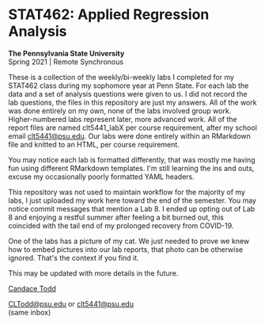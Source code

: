 # STAT462: Applied Regression Analysis
**The Pennsylvania State University**  
Spring 2021 | Remote Synchronous  
  
These is a collection of the weekly/bi-weekly labs I completed for my STAT462 class during my sophomore year at Penn State. For each lab the data and a set of analysis questions were given to us. I did not record the lab questions, the files in this repository are just my answers. All of the work was done entirely on my own, none of the labs involved group work. Higher-numbered labs represent later, more advanced work. All of the report files are named clt5441_labX per course requirement, after my school email <clt5441@psu.edu>. Our labs were done entirely within an RMarkdown file and knitted to an HTML, per course requirement. 

You may notice each lab is formatted differently, that was mostly me having fun using different RMarkdown templates. I'm still learning the ins and outs, excuse my occasionally poorly formatted YAML headers.  

<!--  Lab 8 involved picking your own data and conducting whatever type of analysis you wanted. I chose to analyze the effect of different demographic features on the average SAT scores of New York City high schools. I found the data I used with the [NYC Open Data search engine](https://opendata.cityofnewyork.us/). Details to come. Edit: The end of the semester was more hectic than I thought and I ended up opting out of lab 8 and enjoying a restful summer after a year of burnout.
 -->
 
This repository was not used to maintain workflow for the majority of my labs, I just uploaded my work here toward the end of the semester. You may notice commit messages that mention a Lab 8. I ended up opting out of Lab 8 and enjoying a restful summer after feeling a bit burned out, this coincided with the tail end of my prolonged recovery from COVID-19.<!--I did use this for work flow for Lab 8.  -->
  
One of the labs has a picture of my cat. We just needed to prove we knew how to embed pictures into our lab reports, that photo can be otherwise ignored. That's the context if you find it. 
  
This may be updated with more details in the future.  


[Candace Todd](https://www.linkedin.com/in/candace-todd/)  
  
<CLTodd@psu.edu> or <clt5441@psu.edu>  
(same inbox)
